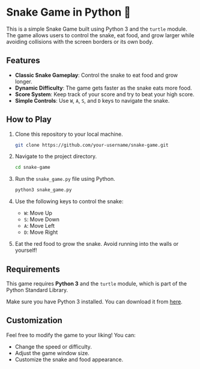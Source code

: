 # Snake Game in Python 🐍

This is a simple Snake Game built using Python 3 and the `turtle` module. The game allows users to control the snake, eat food, and grow larger while avoiding collisions with the screen borders or its own body.

## Features
- **Classic Snake Gameplay**: Control the snake to eat food and grow longer.
- **Dynamic Difficulty**: The game gets faster as the snake eats more food.
- **Score System**: Keep track of your score and try to beat your high score.
- **Simple Controls**: Use `W`, `A`, `S`, and `D` keys to navigate the snake.

## How to Play
1. Clone this repository to your local machine.
    ```bash
    git clone https://github.com/your-username/snake-game.git
    ```
2. Navigate to the project directory.
    ```bash
    cd snake-game
    ```
3. Run the `snake_game.py` file using Python.
    ```bash
    python3 snake_game.py
    ```
4. Use the following keys to control the snake:
    - `W`: Move Up
    - `S`: Move Down
    - `A`: Move Left
    - `D`: Move Right

5. Eat the red food to grow the snake. Avoid running into the walls or yourself!

## Requirements
This game requires **Python 3** and the `turtle` module, which is part of the Python Standard Library.

Make sure you have Python 3 installed. You can download it from [here](https://www.python.org/downloads/).

## Customization
Feel free to modify the game to your liking! You can:
- Change the speed or difficulty.
- Adjust the game window size.
- Customize the snake and food appearance.

